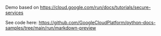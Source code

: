 Demo based on https://cloud.google.com/run/docs/tutorials/secure-services

See code here: https://github.com/GoogleCloudPlatform/python-docs-samples/tree/main/run/markdown-preview